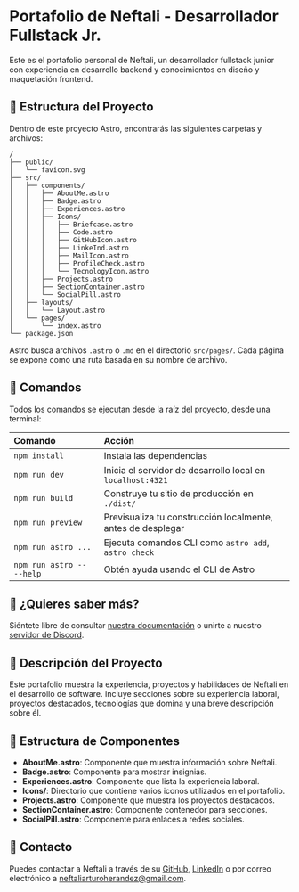 # Portafolio de Neftali - Desarrollador Fullstack Jr.

Este es el portafolio personal de Neftali, un desarrollador fullstack junior con experiencia en desarrollo backend y conocimientos en diseño y maquetación frontend.

## 🚀 Estructura del Proyecto

Dentro de este proyecto Astro, encontrarás las siguientes carpetas y archivos:

```text
/
├── public/
│   └── favicon.svg
├── src/
│   ├── components/
│   │   ├── AboutMe.astro
│   │   ├── Badge.astro
│   │   ├── Experiences.astro
│   │   ├── Icons/
│   │   │   ├── Briefcase.astro
│   │   │   ├── Code.astro
│   │   │   ├── GitHubIcon.astro
│   │   │   ├── LinkeInd.astro
│   │   │   ├── MailIcon.astro
│   │   │   ├── ProfileCheck.astro
│   │   │   └── TecnologyIcon.astro
│   │   ├── Projects.astro
│   │   ├── SectionContainer.astro
│   │   └── SocialPill.astro
│   ├── layouts/
│   │   └── Layout.astro
│   └── pages/
│       └── index.astro
└── package.json
```

Astro busca archivos `.astro` o `.md` en el directorio `src/pages/`. Cada página se expone como una ruta basada en su nombre de archivo.

## 🧞 Comandos

Todos los comandos se ejecutan desde la raíz del proyecto, desde una terminal:

| Comando                   | Acción                                           |
| :------------------------ | :----------------------------------------------- |
| `npm install`             | Instala las dependencias                         |
| `npm run dev`             | Inicia el servidor de desarrollo local en `localhost:4321` |
| `npm run build`           | Construye tu sitio de producción en `./dist/`    |
| `npm run preview`         | Previsualiza tu construcción localmente, antes de desplegar |
| `npm run astro ...`       | Ejecuta comandos CLI como `astro add`, `astro check` |
| `npm run astro -- --help` | Obtén ayuda usando el CLI de Astro               |

## 👀 ¿Quieres saber más?

Siéntete libre de consultar [nuestra documentación](https://docs.astro.build) o unirte a nuestro [servidor de Discord](https://astro.build/chat).

## 📄 Descripción del Proyecto

Este portafolio muestra la experiencia, proyectos y habilidades de Neftali en el desarrollo de software. Incluye secciones sobre su experiencia laboral, proyectos destacados, tecnologías que domina y una breve descripción sobre él.

## 📂 Estructura de Componentes

- **AboutMe.astro**: Componente que muestra información sobre Neftali.
- **Badge.astro**: Componente para mostrar insignias.
- **Experiences.astro**: Componente que lista la experiencia laboral.
- **Icons/**: Directorio que contiene varios iconos utilizados en el portafolio.
- **Projects.astro**: Componente que muestra los proyectos destacados.
- **SectionContainer.astro**: Componente contenedor para secciones.
- **SocialPill.astro**: Componente para enlaces a redes sociales.

## 📧 Contacto

Puedes contactar a Neftali a través de su [GitHub](https://github.com/Nefta11), [LinkedIn](https://www.linkedin.com/in/neftali-arturo-hern%C3%A1ndez-vergara-9996a8229/) o por correo electrónico a [neftaliarturoherandez@gmail.com](mailto:neftaliarturoherandez@gmail.com).
